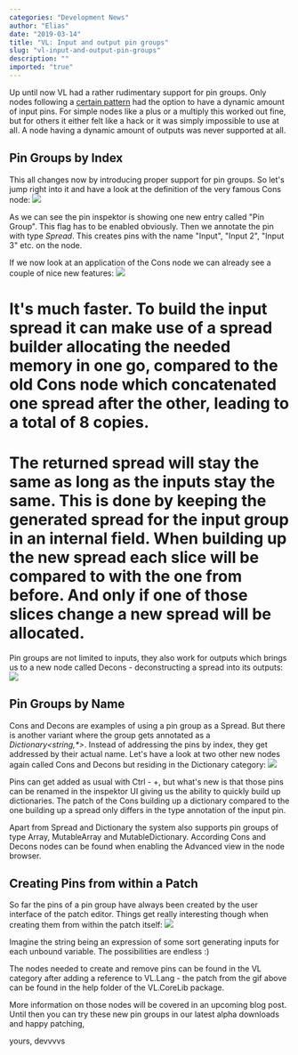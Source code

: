 ```yaml
---
categories: "Development News"
author: "Elias"
date: "2019-03-14"
title: "VL: Input and output pin groups"
slug: "vl-input-and-output-pin-groups"
description: ""
imported: "true"
---
```



Up until now VL had a rather rudimentary support for pin groups. Only nodes following a [certain pattern](https://vvvv.gitbooks.io/the-gray-book/content/en/reference/vl/nodes.html) had the option to have a dynamic amount of input pins. For simple nodes like a plus or a multiply this worked out fine, but for others it either felt like a hack or it was simply impossible to use at all. A node having a dynamic amount of outputs was never supported at all.

## Pin Groups by Index
This all changes now by introducing proper support for pin groups. So let's jump right into it and have a look at the definition of the very famous Cons node:
![](Cons.png)

As we can see the pin inspektor is showing one new entry called "Pin Group". This flag has to be enabled obviously. Then we annotate the pin with type *Spread*. This creates pins with the name "Input", "Input 2", "Input 3" etc. on the node.

If we now look at an application of the Cons node we can already see a couple of nice new features:
![](ConsApp.gif)
# It's much faster. To build the input spread it can make use of a spread builder allocating the needed memory in one go, compared to the old Cons node which concatenated one spread after the other, leading to a total of 8 copies.
# The returned spread will stay the same as long as the inputs stay the same. This is done by keeping the generated spread for the input group in an internal field. When building up the new spread each slice will be compared to with the one from before. And only if one of those slices change a new spread will be allocated.

Pin groups are not limited to inputs, they also work for outputs which brings us to a new node called Decons - deconstructing a spread into its outputs:
![](DeconsApp.png) 

## Pin Groups by Name
Cons and Decons are examples of using a pin group as a Spread. But there is another variant where the group gets annotated as a *Dictionary<string,\*>*. Instead of addressing the pins by index, they get addressed by their actual name. Let's have a look at two other new nodes again called Cons and Decons but residing in the Dictionary category:
![](DictBuilding.gif)

Pins can get added as usual with Ctrl - +, but what's new is that those pins can be renamed in the inspektor UI giving us the ability to quickly build up dictionaries.
The patch of the Cons building up a dictionary compared to the one building up a spread only differs in the type annotation of the input pin.

Apart from Spread and Dictionary the system also supports pin groups of type Array, MutableArray and MutableDictionary. According Cons and Decons nodes can be found when enabling the Advanced view in the node browser.

##  Creating Pins from within a Patch
So far the pins of a pin group have always been created by the user interface of the patch editor. Things get really interesting though when creating them from within the patch itself:
![](GeneratingPins.gif)

Imagine the string being an expression of some sort generating inputs for each unbound variable. The possibilities are endless :) 

The nodes needed to create and remove pins can be found in the VL category after adding a reference to VL.Lang - the patch from the gif above can be found in the help folder of the VL.CoreLib package.

More information on those nodes will be covered in an upcoming blog post. Until then you can try these new pin groups in our latest alpha downloads and happy patching,

yours,
devvvvs